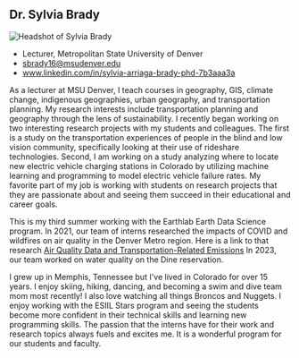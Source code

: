 ## Dr. Sylvia Brady
![Headshot of Sylvia Brady](https://media.licdn.com/dms/image/C4E03AQE5jB1g9V7Ifw/profile-displayphoto-shrink_400_400/0/1645111307385?e=1696464000&v=beta&t=o0IpiJEHkGDc7cx2C1lDQPP0EG5EBoaJiTzOVuRrhWk)
* Lecturer, Metropolitan State University of Denver
* sbrady16@msudenver.edu
* www.linkedin.com/in/sylvia-arriaga-brady-phd-7b3aaa3a

As a lecturer at MSU Denver, I teach courses in geography, GIS, climate change, indigenous geographies, urban geography, and transportation planning. My research interests include transportation planning and geography through the lens of sustainability. I recently began working on two interesting research projects with my students and colleagues. The first is a study on the transportation experiences of people in the blind and low vision community, specifically looking at their use of rideshare technologies. Second, I am working on a study analyzing where to locate new electric vehicle charging stations in Colorado by utilizing machine learning and programming to model electric vehicle failure rates. My favorite part of my job is working with students on research projects that they are passionate about and seeing them succeed in their educational and career goals.

This is my third summer working with the Earthlab Earth Data Science program. In 2021, our team of interns researched the impacts of COVID and wildfires on air quality in the Denver Metro region. Here is a link to that research [Air Quality Data and Transportation-Related Emissions](https://earthlab.colorado.edu/blog/air-quality-data-and-transportation-related-emissions) In 2023, our team worked on water quality on the Dine reservation. 

I grew up in Memphis, Tennessee but I've lived in Colorado for over 15 years. I enjoy skiing, hiking, dancing, and becoming a swim and dive team mom most recently! I also love watching all things Broncos and Nuggets. I enjoy working with the ESIIL Stars program and seeing the students become more confident in their technical skills and learning new programming skills. The passion that the interns have for their work and research topics always fuels and excites me. It is a wonderful program for our students and faculty. 
